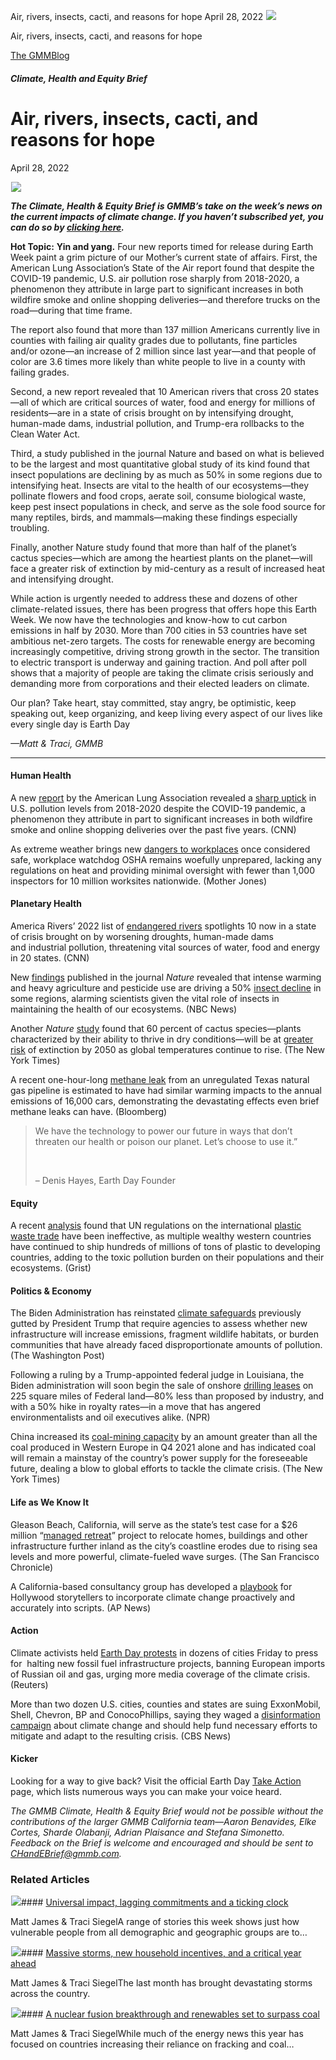 



Air, rivers, insects, cacti, and reasons for hope
April 28, 2022
![](data:image/gif;base64,R0lGODlhAQABAAAAACH5BAEKAAEALAAAAAABAAEAAAICTAEAOw==)![](https://www.gmmb.com/wp-content/uploads/2022/04/Picture1-2.png)



Air, rivers, insects, cacti, and reasons for hope





 [The GMMBlog](/blog/)



##### Climate, Health and Equity Brief

 Air, rivers, insects, cacti, and reasons for hope
=================================================


April 28, 2022



![](data:image/gif;base64,R0lGODlhAQABAAAAACH5BAEKAAEALAAAAAABAAEAAAICTAEAOw==)![](https://www.gmmb.com/wp-content/uploads/2022/04/Picture1-2-552x462.png) 


***The Climate, Health & Equity Brief is GMMB’s take on the week’s news on the current impacts of climate change. If you haven’t subscribed yet, you can do so by [clicking here](https://mailchimp.us4.list-manage.com/subscribe?u=f2f8c4bdabe1a2a83f914e813&id=4a13a601e2).***


**Hot Topic:** **Yin and yang.** Four new reports timed for release during Earth Week paint a grim picture of our Mother’s current state of affairs. First, the American Lung Association’s State of the Air report found that despite the COVID-19 pandemic, U.S. air pollution rose sharply from 2018-2020, a phenomenon they attribute in large part to significant increases in both wildfire smoke and online shopping deliveries—and therefore trucks on the road—during that time frame.


The report also found that more than 137 million Americans currently live in counties with failing air quality grades due to pollutants, fine particles and/or ozone—an increase of 2 million since last year—and that people of color are 3.6 times more likely than white people to live in a county with failing grades.


Second, a new report revealed that 10 American rivers that cross 20 states—all of which are critical sources of water, food and energy for millions of residents—are in a state of crisis brought on by intensifying drought, human-made dams, industrial pollution, and Trump-era rollbacks to the Clean Water Act.


Third, a study published in the journal Nature and based on what is believed to be the largest and most quantitative global study of its kind found that insect populations are declining by as much as 50% in some regions due to intensifying heat. Insects are vital to the health of our ecosystems—they pollinate flowers and food crops, aerate soil, consume biological waste, keep pest insect populations in check, and serve as the sole food source for many reptiles, birds, and mammals—making these findings especially troubling.


Finally, another Nature study found that more than half of the planet’s cactus species—which are among the heartiest plants on the planet—will face a greater risk of extinction by mid-century as a result of increased heat and intensifying drought.


While action is urgently needed to address these and dozens of other climate-related issues, there has been progress that offers hope this Earth Week. We now have the technologies and know-how to cut carbon emissions in half by 2030. More than 700 cities in 53 countries have set ambitious net-zero targets. The costs for renewable energy are becoming increasingly competitive, driving strong growth in the sector. The transition to electric transport is underway and gaining traction. And poll after poll shows that a majority of people are taking the climate crisis seriously and demanding more from corporations and their elected leaders on climate.


Our plan? Take heart, stay committed, stay angry, be optimistic, keep speaking out, keep organizing, and keep living every aspect of our lives like every single day is Earth Day


*—Matt & Traci, GMMB*




---


#### Human Health


A new [report](https://www.lung.org/research/sota) by the American Lung Association revealed a [sharp uptick](https://www.cnn.com/2022/04/21/health/air-pollution-report/index.html) in U.S. pollution levels from 2018-2020 despite the COVID-19 pandemic, a phenomenon they attribute in part to significant increases in both wildfire smoke and online shopping deliveries over the past five years. (CNN)


As extreme weather brings new [dangers to workplaces](https://www.motherjones.com/environment/2022/04/climate-change-is-making-jobs-deadlier-and-osha-cant-take-the-heat/) once considered safe, workplace watchdog OSHA remains woefully unprepared, lacking any regulations on heat and providing minimal oversight with fewer than 1,000 inspectors for 10 million worksites nationwide. (Mother Jones)


#### Planetary Health


America Rivers’ 2022 list of [endangered rivers](https://www.cnn.com/2022/04/18/us/endangered-rivers-colorado-climate/index.html) spotlights 10 now in a state of crisis brought on by worsening droughts, human-made dams and industrial pollution, threatening vital sources of water, food and energy in 20 states. (CNN)


New [findings](https://www.nature.com/articles/s41586-022-04644-x) published in the journal *Nature* revealed that intense warming and heavy agriculture and pesticide use are driving a 50% [insect decline](https://www.nbcnews.com/science/environment/fewer-bugs-insects-global-warming-climate-change-rcna25035) in some regions, alarming scientists given the vital role of insects in maintaining the health of our ecosystems. (NBC News)


Another *Nature* [study](https://www.nature.com/articles/s41477-022-01130-0) found that 60 percent of cactus species—plants characterized by their ability to thrive in dry conditions—will be at [greater risk](https://www.nytimes.com/2022/04/14/climate/cactus-climate-change.html) of extinction by 2050 as global temperatures continue to rise. (The New York Times)


A recent one-hour-long [methane leak](https://www.bloomberg.com/news/articles/2022-04-18/energy-transfer-pipeline-in-texas-leaks-methane) from an unregulated Texas natural gas pipeline is estimated to have had similar warming impacts to the annual emissions of 16,000 cars, demonstrating the devastating effects even brief methane leaks can have. (Bloomberg)



> We have the technology to power our future in ways that don’t threaten our health or poison our planet. Let’s choose to use it.”
> 
> 
>  
> 
> 
> – Denis Hayes, Earth Day Founder
> 
> 


#### Equity


A recent [analysis](https://myemail.constantcontact.com/Plastic-Waste-Trade-Violations.html?soid=1114999858498&aid=TjuIS3s34Ao) found that UN regulations on the international [plastic waste trade](https://grist.org/accountability/rich-countries-illegally-exporting-plastic-trash/) have been ineffective, as multiple wealthy western countries have continued to ship hundreds of millions of tons of plastic to developing countries, adding to the toxic pollution burden on their populations and their ecosystems. (Grist)


#### Politics & Economy


The Biden Administration has reinstated [climate safeguards](https://www.washingtonpost.com/climate-environment/2022/04/19/biden-nepa-climate-trump/) previously gutted by President Trump that require agencies to assess whether new infrastructure will increase emissions, fragment wildlife habitats, or burden communities that have already faced disproportionate amounts of pollution. (The Washington Post)


Following a ruling by a Trump-appointed federal judge in Louisiana, the Biden administration will soon begin the sale of onshore [drilling leases](https://www.npr.org/2022/04/16/1093195479/biden-federal-oil-leases-royalties) on 225 square miles of Federal land—80% less than proposed by industry, and with a 50% hike in royalty rates—in a move that has angered environmentalists and oil executives alike. (NPR)


China increased its [coal-mining capacity](https://www.nytimes.com/2022/04/19/climate/china-greenhouse-emissions-climate.html) by an amount greater than all the coal produced in Western Europe in Q4 2021 alone and has indicated coal will remain a mainstay of the country’s power supply for the foreseeable future, dealing a blow to global efforts to tackle the climate crisis. (The New York Times)


#### Life as We Know It


Gleason Beach, California, will serve as the state’s test case for a $26 million “[managed retreat](https://www.sfchronicle.com/travel/article/California-coast-sea-level-rise-17091737.php)” project to relocate homes, buildings and other infrastructure further inland as the city’s coastline erodes due to rising sea levels and more powerful, climate-fueled wave surges. (The San Francisco Chronicle)


A California-based consultancy group has developed a [playbook](https://www.goodenergystories.com/playbook) for Hollywood storytellers to incorporate climate change proactively and accurately into scripts. (AP News)


#### Action


Climate activists held [Earth Day protests](https://www.reuters.com/business/environment/earth-day-climate-activists-set-rally-against-fossil-fuels-2022-04-22/) in dozens of cities Friday to press for  halting new fossil fuel infrastructure projects, banning European imports of Russian oil and gas, urging more media coverage of the climate crisis. (Reuters)


More than two dozen U.S. cities, counties and states are suing ExxonMobil, Shell, Chevron, BP and ConocoPhillips, saying they waged a [disinformation campaign](https://www.cbsnews.com/news/climate-change-disinformation-suing-fossil-fuel-companies/) about climate change and should help fund necessary efforts to mitigate and adapt to the resulting crisis. (CBS News)


#### Kicker


Looking for a way to give back? Visit the official Earth Day [Take Action](https://www.earthday.org/take-action-now/) page, which lists numerous ways you can make your voice heard.


*The GMMB Climate, Health & Equity Brief would not be possible without the contributions of the larger GMMB California team—Aaron Benavides, Elke Cortes, Sharde Olabanji, Adrian Plaisance and Stefana Simonetto. Feedback on the Brief is welcome and encouraged and should be sent to [CHandEBrief@gmmb.com](mailto:CHandEBrief@gmmb.com).*









### Related Articles

![](data:image/gif;base64,R0lGODlhAQABAAAAACH5BAEKAAEALAAAAAABAAEAAAICTAEAOw==)![](https://www.gmmb.com/wp-content/uploads/2023/01/c53f7cb5-08a2-d0cf-d9a1-c8ef2c9b55e0-380x200.png)#### [Universal impact, lagging commitments and a ticking clock](https://www.gmmb.com/news/universal-impact-lagging-commitments-and-a-ticking-clock/)

Matt James & Traci SiegelA range of stories this week shows just how vulnerable people from all demographic and geographic groups are to…

![](data:image/gif;base64,R0lGODlhAQABAAAAACH5BAEKAAEALAAAAAABAAEAAAICTAEAOw==)![](https://www.gmmb.com/wp-content/uploads/2023/01/Picture1-380x200.png)#### [Massive storms, new household incentives, and a critical year ahead](https://www.gmmb.com/news/massive-storms-new-household-incentives-and-a-critical-year-ahead-and-renewables-set-to-surpass-coal-2/)

Matt James & Traci SiegelThe last month has brought devastating storms across the country.

![](data:image/gif;base64,R0lGODlhAQABAAAAACH5BAEKAAEALAAAAAABAAEAAAICTAEAOw==)![](https://www.gmmb.com/wp-content/uploads/2022/12/Picture1-380x200.png)#### [A nuclear fusion breakthrough and renewables set to surpass coal](https://www.gmmb.com/news/a-nuclear-fusion-breakthrough-and-renewables-set-to-surpass-coal/)

Matt James & Traci SiegelWhile much of the energy news this year has focused on countries increasing their reliance on fracking and coal…




